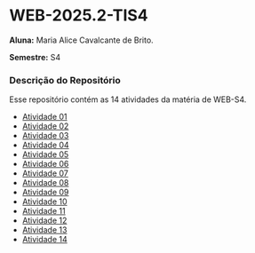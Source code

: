 # WEB-2025.2-TIS4

**Aluna:** Maria Alice Cavalcante de Brito.

**Semestre:** S4

### Descrição do Repositório

Esse repositório contém as 14 atividades da matéria de WEB-S4.


- [Atividade 01](https://alicecavalcante.github.io/Atividade01-html/)
- [Atividade 02](https://alicecavalcante.github.io/atividade02-html/)
- [Atividade 03](https://alicecavalcante.github.io/atividade03-html/)
- [Atividade 04](https://alicecavalcante.github.io/Atividade04-html/)
- [Atividade 05](https://alicecavalcante.github.io/Atividade05-html/)
- [Atividade 06](https://alicecavalcante.github.io/Atividade06-html/)
- [Atividade 07](https://alicecavalcante.github.io/Atividade07-html/)
- [Atividade 08](https://alicecavalcante.github.io/Atividade08-html/)
- [Atividade 09](https://alicecavalcante.github.io/Atividade09-html/)
- [Atividade 10](https://alicecavalcante.github.io/Atividade-10-html/)
- [Atividade 11](https://alicecavalcante.github.io/Atividade-11-html/)
- [Atividade 12](https://alicecavalcante.github.io/Atividade-12-html/)
- [Atividade 13]()
- [Atividade 14]()
